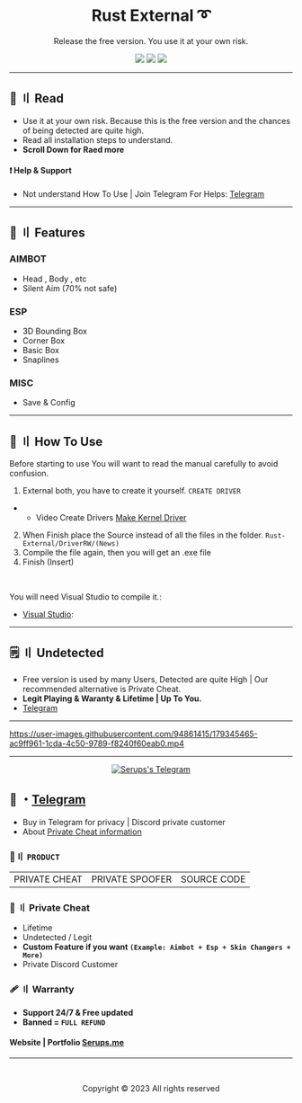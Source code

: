 <h1 align="center">
  Rust External ➰
</h1>

<p align="center">
  Release the free version. You use it at your own risk.
</p>
 
 

<p align="center">
  <img src="https://img.shields.io/github/languages/top/Serups/Rust-External?style=flat-square"/>
  <img src="https://img.shields.io/github/last-commit/Serups/Rust-External?style=flat-square"/>
  <img src="https://img.shields.io/github/stars/Serups/Rust-External?color=5ac18e&label=Stars&style=flat-square"/>

</p> 
 
--- 

## <a id="content"></a>📜 〢 Read

- Use it at your own risk. Because this is the free version and the chances of being detected are quite high.
- Read all installation steps to understand.
- **Scroll Down for Raed more**

#### ❗ Help & Support
- Not understand How To Use | Join Telegram For Helps: [Telegram](https://t.me/Serups)

---


## <a id="features"></a>🛑 〢 Features

 
### AIMBOT
- Head , Body , etc
- Silent Aim (70% not safe)

### ESP
- 3D Bounding Box  
- Corner Box
- Basic Box
- Snaplines

### MISC
- Save & Config
---


## <a id="setup"></a> 📁 〢 How To Use

Before starting to use You will want to read the manual carefully to avoid confusion.

1. External both, you have to create it yourself. `CREATE DRIVER`
- - Video Create Drivers [Make Kernel Driver](https://youtube.com/playlist?list=PLQURoBilKBnwa3gPTTl1hlNCHYU8CI0HR)
2. When Finish place the Source instead of all the files in the folder. `Rust-External/DriverRW/(News)`
3. Compile the file again, then you will get an .exe file
4. Finish (Insert)

<br>

  
   You will need Visual Studio to compile it.:

- [Visual Studio](https://visualstudio.microsoft.com/):

---
  
## <a id="setup2"></a> 🗒 〢 Undetected
- Free version is used by many Users, Detected are quite High | Our recommended alternative is Private Cheat.
- **Legit Playing & Waranty & Lifetime | Up To You.**
- [Telegram](https://t.me/Serups)
 


---

https://user-images.githubusercontent.com/94861415/179345465-ac9ff961-1cda-4c50-9789-f8240f60eab0.mp4


--- 

  <p align="center">
    <a href="https://t.me/Serups">
        <img title="Serups" alt="Serups's Telegram" src="https://cdn.discordapp.com/attachments/1087352666180554852/1087366848124825742/Serups_1_1.png"/>
    </a>
</p>
 
## 💬 ・[Telegram](https://t.me/Serups)

- Buy in Telegram for privacy | Discord private customer 
- About [Private Cheat information](https://github.com/API-Connects/Detail)



 ### 🛒〢 `PRODUCT`
 
<table>
<tr>
	<td> PRIVATE CHEAT
	<td> PRIVATE SPOOFER
	<td> SOURCE CODE
</table>

  
### 🥊 〢 Private Cheat

- Lifetime 
- Undetected / Legit
- **Custom Feature if you want `(Example: Aimbot + Esp + Skin Changers + More)`**
- Private Discord Customer

### 🩹 〢 Warranty

- **Support 24/7 & Free updated** 
- **Banned = `FULL REFUND`**

#### Website | Portfolio [Serups.me](http://Serups.me/)

---


  <br>

<p align="center">
  Copyright © 2023 All rights reserved
<br>
